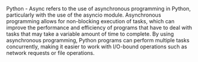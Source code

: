 Python - Async refers to the use of asynchronous programming in Python, particularly with the use of the asyncio module. Asynchronous programming allows for non-blocking execution of tasks, which can improve the performance and efficiency of programs that have to deal with tasks that may take a variable amount of time to complete. By using asynchronous programming, Python programs can perform multiple tasks concurrently, making it easier to work with I/O-bound operations such as network requests or file operations.
